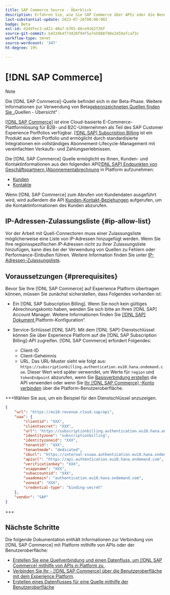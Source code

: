 ```yaml
---
title: SAP Commerce Source - Überblick
description: Erfahren Sie, wie Sie SAP Commerce über APIs oder die Benutzeroberfläche mit Adobe Experience Platform verbinden.
last-substantial-update: 2023-07-26T00:00:00Z
badge: Beta
exl-id: d2ddfec3-a421-48a7-b765-86ce9162f26f
source-git-commit: b4334b4f73428f94f5a7e5088f98e2459afcaf3c
workflow-type: tm+mt
source-wordcount: '347'
ht-degree: 19%

---
```


# [!DNL SAP Commerce]

>[!NOTE]
>
>Die [!DNL SAP Commerce]-Quelle befindet sich in der Beta-Phase. Weitere Informationen zur Verwendung von Beta[gekennzeichneten Quellen finden Sie ](../../home.md#terms-and-conditions) „Quellen - Übersicht“ .

[[!DNL SAP Commerce]](https://www.sap.com/india/products/acquired-brands/what-is-hybris.html) ist eine Cloud-basierte E-Commerce-Plattformlösung für B2B- und B2C-Unternehmen als Teil des SAP Customer Experience Portfolios verfügbar. [[!DNL SAP] Subscription Billing](https://www.sap.com/products/financial-management/subscription-billing.html) ist ein Produkt aus dem Portfolio und ermöglicht durch standardisierte Integrationen ein vollständiges Abonnement-Lifecycle-Management mit vereinfachten Verkaufs- und Zahlungserlebnissen.

Die [!DNL SAP Commerce] Quelle ermöglicht es Ihnen, Kunden- und Kontaktinformationen aus den folgenden API[[!DNL SAP] Endpunkten von Geschäftspartnern (Abonnementabrechnung](https://www.sap.com/products/financial-management/subscription-billing.html) in Platform aufzunehmen:

* [Kunden](https://api.sap.com/api/BusinessPartner_APIs/path/GET_customers)
* [Kontakte](https://api.sap.com/api/BusinessPartner_APIs/path/GET_contacts)

Wenn [!DNL SAP Commerce] zum Abrufen von Kundendaten ausgeführt wird, wird außerdem die API [Kunden-Kontakt-Beziehungen](https://api.sap.com/api/BusinessPartner_APIs/path/GET_relationships-customer-contacts) aufgerufen, um die Kontaktinformationen des Kunden abzurufen.

## IP-Adressen-Zulassungsliste {#ip-allow-list}

Vor der Arbeit mit Quell-Connectoren muss einer Zulassungsliste möglicherweise eine Liste von IP-Adressen hinzugefügt werden. Wenn Sie Ihre regionsspezifischen IP-Adressen nicht zu Ihrer Zulassungsliste hinzufügen, kann dies bei der Verwendung von Quellen zu Fehlern oder Performance-Einbußen führen. Weitere Information finden Sie unter [IP-Adressen-Zulassungsliste](../../ip-address-allow-list.md).

## Voraussetzungen {#prerequisites}

Bevor Sie Ihre [!DNL SAP Commerce] auf Experience Platform übertragen können, müssen Sie zunächst sicherstellen, dass Folgendes vorhanden ist:

* Ein [!DNL SAP Subscription Billing]. Wenn Sie noch kein gültiges Abrechnungskonto haben, wenden Sie sich bitte an Ihren [!DNL SAP] Account Manager. Weitere Informationen finden Sie [[!DNL SAP]  Dokument ](https://help.sap.com/doc/5fd179965d5145fbbe7f2a7aa1272338/latest/en-US/PlatformConfiguration.pdf)Platform-Konfiguration“.

* Service-Schlüssel [!DNL SAP]. Mit dem [!DNL SAP]-Dienstschlüssel können Sie über Experience Platform auf die [!DNL SAP Subscription Billing]-API zugreifen. [!DNL SAP Commerce] erfordert Folgendes:
   * Client-ID
   * Client-Geheimnis
   * URL. Das URL-Muster sieht wie folgt aus: `https://subscriptionbilling.authentication.eu10.hana.ondemand.com`. Dieser Wert wird später verwendet, um Werte für `region` und `tokenEndpoint` abzurufen, wenn Sie [Basisverbindung erstellen](../../tutorials/api/create/ecommerce/sap-commerce.md#base-connection) die API verwenden oder wenn Sie [Ihr  [!DNL SAP Commerce] -Konto verbinden](../../tutorials/ui/create/ecommerce/sap-commerce.md#connect-account) über die Platform-Benutzeroberfläche.

+++Wählen Sie aus, um ein Beispiel für den Dienstschlüssel anzuzeigen.

```json
{ 
    "url": "https://eu10.revenue.cloud.sap/api",
    "uaa": {
        "clientid": "XXX",
        "clientsecret": "XXX",
        "url": "https://subscriptionbilling.authentication.eu10.hana.ondemand.com",
        "identityzone": "subscriptionbilling",
        "identityzoneid": "XXX",
        "tenantid": "XXX",
        "tenantmode": "dedicated",
        "sburl": "https://internal-xsuaa.authentication.eu10.hana.ondemand.com",
        "apiurl": "https://api.authentication.eu10.hana.ondemand.com",
        "verificationkey": "XXX",
        "xsappname": "XXX",
        "subaccountid": "XXX",
        "uaadomain": "authentication.eu10.hana.ondemand.com",
        "zoneid": "XXX",
        "credential-type": "binding-secret"
    },
    "vendor": "SAP"
}
```

+++

## Nächste Schritte

Die folgende Dokumentation enthält Informationen zur Verbindung von [!DNL SAP Commerce] mit Platform mithilfe von APIs oder der Benutzeroberfläche:

* [Erstellen Sie eine Quellverbindung und einen Datenfluss, um  [!DNL SAP Commerce]  mithilfe von APIs in Platform zu ](../../tutorials/api/create/ecommerce/sap-commerce.md).
* [Verbinden Sie Ihr - [!DNL SAP Commerce]  über die Benutzeroberfläche mit dem Experience Platform](../../tutorials/ui/create/ecommerce/sap-commerce.md).
* [Erstellen eines Datenflusses für eine Quelle mithilfe der Benutzeroberfläche](../../tutorials/ui/dataflow/ecommerce.md)

